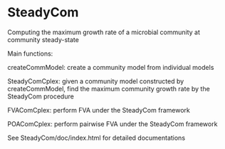 # SteadyCom
Computing the maximum growth rate of a microbial community at community steady-state

Main functions:

createCommModel: create a community model from individual models

SteadyComCplex: given a community model constructed by createCommModel, find the maximum community growth rate by the SteadyCom procedure

FVAComCplex: perform FVA under the SteadyCom framework

POAComCplex: perform pairwise FVA under the SteadyCom framework

See SteadyCom/doc/index.html for detailed documentations

